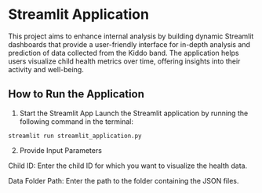 # Streamlit Application

This project aims to enhance internal analysis by building dynamic Streamlit dashboards that provide a user-friendly interface for in-depth analysis and prediction of data collected from the Kiddo band. The application helps users visualize child health metrics over time, offering insights into their activity and well-being.

## How to Run the Application
  1. Start the Streamlit App
     Launch the Streamlit application by running the following command in the terminal:

``` streamlit run streamlit_application.py ```
 
  2. Provide Input Parameters
     
  Child ID: Enter the child ID for which you want to visualize the health data.
  
  Data Folder Path: Enter the path to the folder containing the JSON files.


